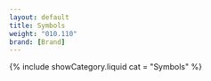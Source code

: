 ```yaml
---
layout: default
title: Symbols
weight: "010.110"
brand: [Brand]
---
```


{% include showCategory.liquid  cat = "Symbols" %}